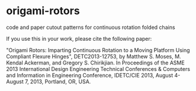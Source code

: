 origami-rotors
==============

code and paper cutout patterns for continuous rotation folded chains

If you use this in your work, please cite the following paper:

"Origami Rotors: Imparting Continuous Rotation to a Moving Platform Using Compliant Flexure Hinges", DETC2013-12753, by Matthew S. Moses, M. Kendal Ackerman, and Gregory S. Chirikjian. In Proceedings of the ASME 2013 International Design Engineering Technical Conferences & Computers and Information in Engineering Conference, IDETC/CIE 2013, August 4-August 7, 2013, Portland, OR, USA.
